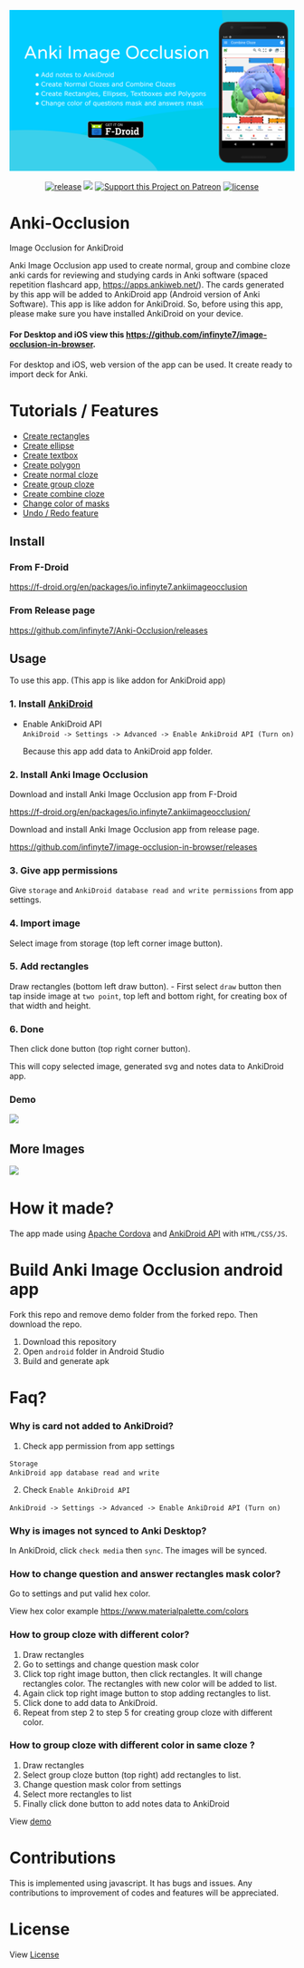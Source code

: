 <p align="center">
<a href="https://f-droid.org/en/packages/io.infinyte7.ankiimageocclusion/"><img src="images/banner.png" alt="Download the app from F-Droid"></img></a>
</p>

<p align="center">
<a href="https://github.com/infinyte7/Anki-Occlusion/releases"><img src="https://img.shields.io/github/v/release/infinyte7/Anki-Occlusion" alt="release"/></a>
<a href="https://github.com/infinyte7/Anki-Occlusion/releases"><img src="https://img.shields.io/github/downloads/infinyte7/image-occlusion-in-browser/total"></img></a>
<a href="https://www.patreon.com/kr_mani"><img src="https://img.shields.io/badge/patreon-support-%23ff424d.svg" alt="Support this Project on Patreon"/></a>
<a href="https://github.com/infinyte7/Anki-Occlusion/blob/main/LICENSE"><img src="https://img.shields.io/github/license/infinyte7/Anki-Occlusion" alt="license"/></a>
</p>

# Anki-Occlusion
Image Occlusion for AnkiDroid

Anki Image Occlusion app used to create normal, group and combine cloze anki cards for reviewing and studying cards in Anki software (spaced repetition flashcard app, https://apps.ankiweb.net/). The cards generated by this app will be added to AnkiDroid app (Android version of Anki Software). This app is like addon for AnkiDroid. So, before using this app, please make sure you have installed AnkiDroid on your device.

#### For Desktop and iOS view this https://github.com/infinyte7/image-occlusion-in-browser.
For desktop and iOS, web version of the app can be used. It create ready to import deck for Anki.

# Tutorials / Features
- [Create rectangles](https://github.com/infinyte7/image-occlusion-in-browser/blob/master/demo/demo_draw_anywhere.gif)
- [Create ellipse](https://github.com/infinyte7/image-occlusion-in-browser/blob/master/demo/demo_multiple_polygon.gif)
- [Create textbox](https://github.com/infinyte7/image-occlusion-in-browser/blob/master/demo/demo_text_box.gif)
- [Create polygon](https://github.com/infinyte7/image-occlusion-in-browser/blob/master/demo/demo_multiple_polygon.gif)
- [Create normal cloze](https://github.com/infinyte7/image-occlusion-in-browser/blob/master/demo/demo_create.gif)
- [Create group cloze](https://github.com/infinyte7/image-occlusion-in-browser/blob/master/demo/demo_group_element.gif)
- [Create combine cloze](https://github.com/infinyte7/image-occlusion-in-browser/blob/master/demo/combine_cloze_demo_browser.gif)
- [Change color of masks](https://github.com/infinyte7/image-occlusion-in-browser/blob/master/demo/demo_change_color.gif)
- [Undo / Redo feature](https://github.com/infinyte7/image-occlusion-in-browser/blob/master/demo/demo_undo_redo.gif)

## Install
### From F-Droid
https://f-droid.org/en/packages/io.infinyte7.ankiimageocclusion

### From Release page
https://github.com/infinyte7/Anki-Occlusion/releases

## Usage

To use this app. (This app is like addon for AnkiDroid app)
### 1. Install [AnkiDroid](https://github.com/ankidroid/Anki-Android)

   - Enable AnkiDroid API <br>
```AnkiDroid -> Settings -> Advanced -> Enable AnkiDroid API (Turn on)```

      Because this app add data to AnkiDroid app folder.

### 2. Install Anki Image Occlusion
   Download and install Anki Image Occlusion app from F-Droid

   https://f-droid.org/en/packages/io.infinyte7.ankiimageocclusion/

   Download and install Anki Image Occlusion app from release page.

   https://github.com/infinyte7/image-occlusion-in-browser/releases
### 3. Give app permissions 
   Give ```storage``` and ```AnkiDroid database read and write permissions``` from app settings.
### 4. Import image 
   Select image from storage (top left corner image button).
### 5. Add rectangles
   Draw rectangles (bottom left draw button).
      - First select ```draw``` button then tap inside image at ```two point```, top left and bottom right, for creating box of that width and height.
### 6. Done
   Then click done button (top right corner button).

This will copy selected image, generated svg and notes data to AnkiDroid app.

### Demo
<img src="images/new_design_demo.gif?raw=true" height="450"></img>

## More Images
![](images/more_images.png)

# How it made?
The app made using [Apache Cordova](https://cordova.apache.org/) and [AnkiDroid API](https://github.com/ankidroid/Anki-Android/wiki/AnkiDroid-API) with ```HTML/CSS/JS```.


# Build Anki Image Occlusion android app
Fork this repo and remove demo folder from the forked repo. Then download the repo.
1. Download this repository
2. Open ```android``` folder in Android Studio
3. Build and generate apk


# Faq?
### Why is card not added to AnkiDroid?
1. Check app permission from app settings
```
Storage 
AnkiDroid app database read and write
```
2. Check ```Enable AnkiDroid API```

```AnkiDroid -> Settings -> Advanced -> Enable AnkiDroid API (Turn on)```

### Why is images not synced to Anki Desktop? 
In AnkiDroid, click ```check media``` then ```sync```. The images will be synced.


### How to change question and answer rectangles mask color?
Go to settings and put valid hex color.

View hex color example https://www.materialpalette.com/colors

### How to group cloze with different color?
1. Draw rectangles
2. Go to settings and change question mask color
3. Click top right image button, then click rectangles. It will change rectangles color. The rectangles with new color will be added to list.
4. Again click top right image button to stop adding rectangles to list. 
5. Click done to add data to AnkiDroid.
6. Repeat from step 2 to step 5 for creating group cloze with different color.

### How to group cloze with different color in same cloze ?
1. Draw rectangles
2. Select group cloze button (top right) add rectangles to list.
3. Change question mask color from settings
4. Select more rectangles to list
5. Finally click done button to add notes data to AnkiDroid

View [demo](https://user-images.githubusercontent.com/12841290/95605099-0d038b00-0a8b-11eb-81ed-58a7e03c254e.gif)


# Contributions
This is implemented using javascript. It has bugs and issues. Any contributions to improvement of codes and features will be appreciated.

# License 
View [License](https://github.com/infinyte7/image-occlusion-in-browser/blob/master/License.md)
